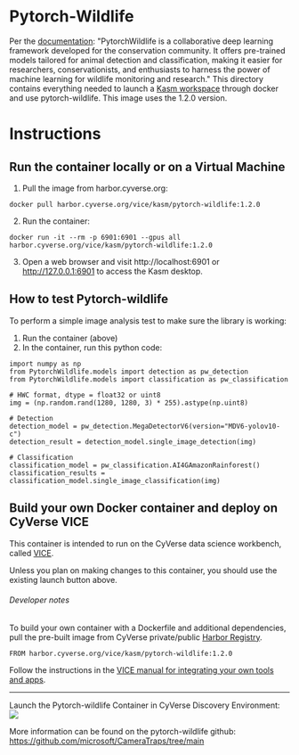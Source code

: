 # Pytorch-Wildlife

Per the [documentation](https://cameratraps.readthedocs.io/en/latest/): "PytorchWildlife is a collaborative deep learning framework developed for the conservation community. It offers pre-trained models tailored for animal detection and classification, making it easier for researchers, conservationists, and enthusiasts to harness the power of machine learning for wildlife monitoring and research." This directory contains everything needed to launch a [Kasm workspace](https://kasmweb.com/) through docker and use pytorch-wildlife. This image uses the 1.2.0 version.

# Instructions

## Run the container locally or on a Virtual Machine

1. Pull the image from harbor.cyverse.org:
```
docker pull harbor.cyverse.org/vice/kasm/pytorch-wildlife:1.2.0
```
2. Run the container:
```
docker run -it --rm -p 6901:6901 --gpus all harbor.cyverse.org/vice/kasm/pytorch-wildlife:1.2.0
```
3. Open a web browser and visit http://localhost:6901 or http://127.0.0.1:6901 to access the Kasm desktop.

## How to test Pytorch-wildlife

To perform a simple image analysis test to make sure the library is working:

1. Run the container (above)
2. In the container, run this python code:
```
import numpy as np
from PytorchWildlife.models import detection as pw_detection
from PytorchWildlife.models import classification as pw_classification

# HWC format, dtype = float32 or uint8
img = (np.random.rand(1280, 1280, 3) * 255).astype(np.uint8)

# Detection
detection_model = pw_detection.MegaDetectorV6(version="MDV6-yolov10-c")
detection_result = detection_model.single_image_detection(img)

# Classification
classification_model = pw_classification.AI4GAmazonRainforest()
classification_results = classification_model.single_image_classification(img)
```

## Build your own Docker container and deploy on CyVerse VICE

This container is intended to run on the CyVerse data science workbench, called [VICE](https://cyverse-visual-interactive-computing-environment.readthedocs-hosted.com/en/latest/index.html).

Unless you plan on making changes to this container, you should use the existing launch button above.

###### Developer notes

To build your own container with a Dockerfile and additional dependencies, pull the pre-built image from CyVerse private/public [Harbor Registry](https://harbor.cyverse.org).

```
FROM harbor.cyverse.org/vice/kasm/pytorch-wildlife:1.2.0
```
Follow the instructions in the [VICE manual for integrating your own tools and apps](https://cyverse-visual-interactive-computing-environment.readthedocs-hosted.com/en/latest/developer_guide/building.html).

---

Launch the Pytorch-wildlife Container in CyVerse Discovery Environment: <a href="https://de.cyverse.org/apps/de/6d1982b2-ea54-11ef-b69f-008cfa5ae621/launch" target="_blank"><img src="https://de.cyverse.org/Powered-By-CyVerse-blue.svg"></a>

More information can be found on the pytorch-wildlife github: https://github.com/microsoft/CameraTraps/tree/main
